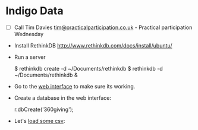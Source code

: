 <!-- vim: sw=2 ft=ghmarkdown spell -->
# Indigo Data

- [ ] Call Tim Davies <tim@practicalparticipation.co.uk> - Practical participation Wednesday 

- Install RethinkDB http://www.rethinkdb.com/docs/install/ubuntu/

- Run a server

  $ rethinkdb create -d ~/Documents/rethinkdb
  $ rethinkdb -d ~/Documents/rethinkdb &

- Go to the [web interface](http://localhost:8080/#dataexplorer) to make sure its working.

- Create a database in the web interface:

    r.dbCreate('360giving');

- Let's [load some csv](http://rethinkdb.com/blog/1.7-release/):


